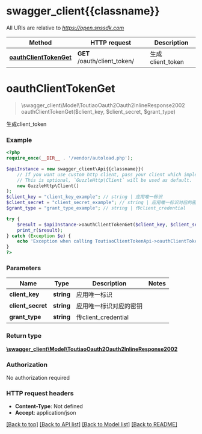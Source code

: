 # swagger_client{{classname}}

All URIs are relative to *https://open.snssdk.com*

Method | HTTP request | Description
------------- | ------------- | -------------
[**oauthClientTokenGet**](ToutiaoClientTokenApi.md#oauthClientTokenGet) | **GET** /oauth/client_token/ | 生成client_token

# **oauthClientTokenGet**
> \swagger_client\Model\ToutiaoOauth2Oauth2InlineResponse2002 oauthClientTokenGet($client_key, $client_secret, $grant_type)

生成client_token

### Example
```php
<?php
require_once(__DIR__ . '/vendor/autoload.php');

$apiInstance = new swagger_client\Api{{classname}}(
    // If you want use custom http client, pass your client which implements `GuzzleHttp\ClientInterface`.
    // This is optional, `GuzzleHttp\Client` will be used as default.
    new GuzzleHttp\Client()
);
$client_key = "client_key_example"; // string | 应用唯一标识
$client_secret = "client_secret_example"; // string | 应用唯一标识对应的密钥
$grant_type = "grant_type_example"; // string | 传client_credential

try {
    $result = $apiInstance->oauthClientTokenGet($client_key, $client_secret, $grant_type);
    print_r($result);
} catch (Exception $e) {
    echo 'Exception when calling ToutiaoClientTokenApi->oauthClientTokenGet: ', $e->getMessage(), PHP_EOL;
}
?>
```

### Parameters

Name | Type | Description  | Notes
------------- | ------------- | ------------- | -------------
 **client_key** | **string**| 应用唯一标识 |
 **client_secret** | **string**| 应用唯一标识对应的密钥 |
 **grant_type** | **string**| 传client_credential |

### Return type

[**\swagger_client\Model\ToutiaoOauth2Oauth2InlineResponse2002**](../Model/ToutiaoOauth2Oauth2InlineResponse2002.md)

### Authorization

No authorization required

### HTTP request headers

 - **Content-Type**: Not defined
 - **Accept**: application/json

[[Back to top]](#) [[Back to API list]](../../README.md#documentation-for-api-endpoints) [[Back to Model list]](../../README.md#documentation-for-models) [[Back to README]](../../README.md)

